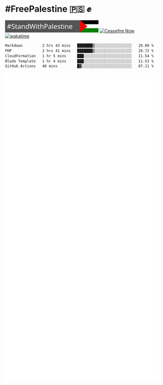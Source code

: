 # #FreePalestine 🇵🇸 ✊

[![github](https://raw.githubusercontent.com/saedyousef/StandWithPalestine/main/badges/flat/StandWithPalestine.svg)](https://github.com/saedyousef/StandWithPalestine)
[![Ceasefire Now](https://badge.techforpalestine.org/default)](https://techforpalestine.org/learn-more)
[![wakatime](https://wakatime.com/badge/user/03bf07e2-4c78-4826-8603-8922f0241061.svg)](https://wakatime.com/@03bf07e2-4c78-4826-8603-8922f0241061)
<!-- [![committers.top badge](https://user-badge.committers.top/jordan_private/saedyousef.svg)](https://user-badge.committers.top/jordan_private/saedyousef) -->

<!-- ![Profile Views](https://visitor-badge.glitch.me/badge?page_id=saedyousef.saedyousef&left_color=grey&right_color=blue&left_text=👀+Profile+Views) -->



<!-- <img src="https://github-readme-stats.vercel.app/api?username=saedyousef&show_icons=true&count_private=true" width="100%" /> --> 

<!--START_SECTION:waka-->

```txt
Markdown         2 hrs 43 mins   ███████▒░░░░░░░░░░░░░░░░░   29.09 %
PHP              2 hrs 41 mins   ███████▒░░░░░░░░░░░░░░░░░   28.72 %
CloudFormation   1 hr 5 mins     ███░░░░░░░░░░░░░░░░░░░░░░   11.54 %
Blade Template   1 hr 4 mins     ███░░░░░░░░░░░░░░░░░░░░░░   11.53 %
GitHub Actions   40 mins         █▓░░░░░░░░░░░░░░░░░░░░░░░   07.11 %
```

<!--END_SECTION:waka-->
    
<!-- ![github contribution grid snake animation](https://raw.githubusercontent.com/saedyousef/saedyousef/output/github-contribution-grid-snake.svg) -->


![Metrics](./github-metrics.svg)